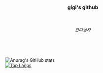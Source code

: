 <h3 align=center>gigi's github</h3>
<br>
<h6 align=center>잔디심자</h6>
<br>
<br>

![Anurag's GitHub stats](https://github-readme-stats.vercel.app/api?username=jiwonpark831&show_icons=true&theme=tokyonight)
<br>
[![Top Langs](https://github-readme-stats.vercel.app/api/top-langs/?username=jiwonpark831)](https://github.com/anuraghazra/github-readme-stats)
